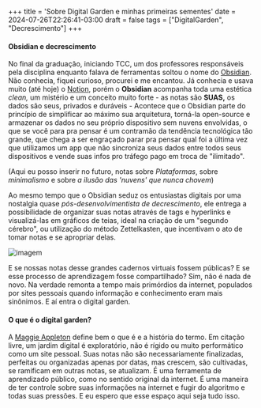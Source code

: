 +++
title = 'Sobre Digital Garden e minhas primeiras sementes'
date = 2024-07-26T22:26:41-03:00
draft = false
tags = ["DigitalGarden", "Decrescimento"]
+++
#### Obsidian e decrescimento
No final da graduação, iniciando TCC, um dos professores responsáveis pela disciplina enquanto falava de ferramentas soltou o nome do [Obsidian](https://obsidian.md/). Não conhecia, fiquei curioso, procurei e me encantou. Já conhecia e usava muito (até hoje) o [Notion](https://www.notion.so/), porém o **Obsidian** acompanha toda uma estética _clean,_ um mistério e um conceito muito forte - as notas são **SUAS,** os dados são seus, privados e duráveis - Acontece que o Obsidian parte do princípio de simplificar ao máximo sua arquitetura, torná-la open-source e armazenar os dados no seu próprio dispositivo sem nuvens envolvidas, o que se você para pra pensar é um contramão da tendência tecnológica tão grande, que chega a ser engraçado parar pra pensar qual foi a última vez que utilizamos um app que não sincroniza seus dados entre todos seus dispositivos e vende suas infos pro tráfego pago em troca de "ilimitado".

(Aqui eu posso inserir no futuro, notas sobre *Plataformas*, sobre *minimalismo* e sobre *a ilusão das 'nuvens' que nunca chovem*)

Ao mesmo tempo que o Obsidian seduz os entusiastas digitais por uma nostalgia quase *pós-desenvolvimentista de decrescimento*, ele entrega a possibilidade de organizar suas notas através de tags e hyperlinks e visualizá-las em gráficos de teias, ideal na criação de um "segundo cérebro", ou utilização do método Zettelkasten, que incentivam o ato de tomar notas e se apropriar delas.

![imagem](/imagesposts/ObsidianExemplo.jpg)

E se nossas notas desse grandes cadernos virtuais fossem públicas? E se esse processo de aprendizagem fosse compartilhado? Sim, não é nada de novo. Na verdade remonta a tempo mais primórdios da internet, populados por sites pessoais quando informação e conhecimento eram mais sinônimos. E aí entra o digital garden.

#### O que é o digital garden?
A [Maggie Appleton](https://maggieappleton.com/garden-history) define bem o que é e a história do termo. Em citação livre, um jardim digital é exploratório, não é rígido ou muito performático como um site pessoal. Suas notas não são necessariamente finalizadas, perfeitas ou organizadas apenas por datas, mas crescem, são cultivadas, se ramificam em outras notas, se atualizam. É uma ferramenta de aprendizado público, como no sentido original da internet. É uma maneira de ter controle sobre suas informações na internet e fugir do algoritmo e todas suas pressões. E eu espero que esse espaço aqui seja tudo isso.